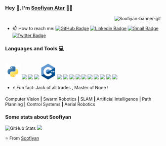 ### Hey 👋, I'm [Soofiyan Atar]() 👨‍💻

<p align="right"><img src="https://media.giphy.com/media/ToMjGpOavzW0Kxbmb60/giphy.gif" alt="Soofiyan-banner-gif" border="0" height="300px" width ="300px"></p>


- 📫 How to reach me:
[![GitHub Badge](https://img.shields.io/github/followers/soofiyan?label=follow&style=social)](https://github.com/soofiyan)
[![Linkedin Badge](https://img.shields.io/badge/-soofiyan-blue?style=flat&logo=Linkedin&logoColor=white&link=https://www.linkedin.com/in/soofiyan-atar-93227a131/)](https://www.linkedin.com/in/soofiyan-atar-93227a131/) 
[![Gmail Badge](https://img.shields.io/badge/-Gmail-c14438?style=flat-square&logo=Gmail&logoColor=white&link=mailto:soofiyan.a@somaiya.edu)](mailto:soofiyan.a@somaiya.edu)
[![Twitter Badge](https://img.shields.io/badge/-Soofiyan-1ca0f1?style=flat-square&logo=twitter&logoColor=white&link=https://twitter.com/craigysoofiyan)](https://twitter.com/craigysoofiyan)

### Languages and Tools :computer:

<br/>
<code><img height="50" src="https://raw.githubusercontent.com/github/explore/80688e429a7d4ef2fca1e82350fe8e3517d3494d/topics/python/python.png"></code>
<code><img height="50" src="https://lh3.googleusercontent.com/proxy/c5uaVUTBW56JBWcFPAnIsiLNuaqNaARJBhLfh1Cgaih-CyHRtl1l9AgOo0j4YK_pETJKNiVMGP4un85sp1ufzUB7yZkX5YdMJSeRTjKb00RaCIA0PQ"></code>
<code><img height="50" src="https://www.mathworks.com/company/newsletters/articles/the-mathworks-logo-is-an-eigenfunction-of-the-wave-equation/_jcr_content/mainParsys/image_2.adapt.480.high.gif/1469941373397.gif"></code>
<code><img height="50" src="https://www.st.com/content/dam/logos/stmicroelectronics-logo.jpg"></code>
<code><img height="50" src="https://raw.githubusercontent.com/github/explore/5c058a388828bb5fde0bcafd4bc867b5bb3f26f3/topics/cpp/cpp.png"></code>
<code><img height="50" src="https://i.pinimg.com/originals/66/98/24/669824e8c0825e5e23434d0b4edb9663.jpg"></code>
<code><img height="50" src="https://avatars3.githubusercontent.com/u/14095512?s=400&v=4"></code>
<code><img height="50" src="https://blog.launchdarkly.com/wp-content/uploads/2018/10/visualstudio_code-card.png"></code>
<code><img height="50" src="https://upload.wikimedia.org/wikipedia/commons/4/4a/Pcl_%28PointClouds_library%29_logo_with_text.png"></code>
<code><img height="50" src="https://encrypted-tbn0.gstatic.com/images?q=tbn%3AANd9GcR1jnE2zkTrhd0QraTyuXq96Y-W8QiXk-2jTg&usqp=CAU"></code>
<code><img height="50" src="https://miro.medium.com/max/517/1*myaUwmB7BoXLgz7qRkgm0A.png"></code>
<code><img height="50" src="https://niryo.com/wp-content/uploads/2019/12/CoppeliaSim.png"></code>
<code><img height="50" src="https://encrypted-tbn0.gstatic.com/images?q=tbn%3AANd9GcSSMW0eL_yAqgrJ1zTk3HHWuAnnly2txNWBCA&usqp=CAU"></code>
<code><img height="50" src="https://res.cloudinary.com/practicaldev/image/fetch/s--1li-tJQf--/c_imagga_scale,f_auto,fl_progressive,h_1080,q_auto,w_1080/https://dev-to-uploads.s3.amazonaws.com/i/d4lz71xu99ka09x55m23.png"></code>
<code><img height="50" src="https://repository-images.githubusercontent.com/261098554/76220b00-8e28-11ea-84e9-8ad203a872fd"></code>




- ⚡ Fun fact: Jack of all trades , Master of None ! 

Computer Vision **|** Swarm Robotics **|** SLAM **|** Artificial Intelligence **|** Path Planning  **|** Control Systems **|** Aerial Robotics

### Some stats about Soofiyan
![GitHub Stats](https://github-readme-stats.vercel.app/api?username=soofiyan&show_icons=true&icon_color=333&title_color=333&text_color=777&count_private=true&include_all_commits=true)
<img width="60%" src="https://github-readme-stats.vercel.app/api?username=soofiyan&show_icons=true&theme=tokyonight" />


⭐️ From [Soofiyan](https://github.com/soofiyan)

